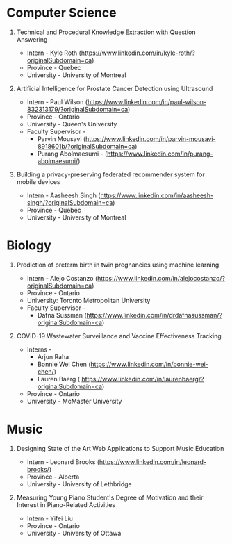 
# Computer Science

1.  Technical and Procedural Knowledge Extraction with Question Answering
	- Intern - Kyle Roth (https://www.linkedin.com/in/kyle-roth/?originalSubdomain=ca)
	- Province - Quebec
	- University - University of Montreal

2.  Artificial Intelligence for Prostate Cancer Detection using Ultrasound
	- Intern - Paul Wilson (https://www.linkedin.com/in/paul-wilson-832313179/?originalSubdomain=ca)
	- Province - Ontario
	- University - Queen's University
	- Faculty Supervisor -
		- Parvin Mousavi (https://www.linkedin.com/in/parvin-mousavi-8918601b/?originalSubdomain=ca)
		- Purang Abolmaesumi - (https://www.linkedin.com/in/purang-abolmaesumi/)

3.  Building a privacy-preserving federated recommender system for mobile devices
	- Intern - Aasheesh Singh (https://www.linkedin.com/in/aasheesh-singh/?originalSubdomain=ca)
	- Province - Quebec
	- University - University of Montreal 

# Biology 

1.  Prediction of preterm birth in twin pregnancies using machine learning
	- Intern - Alejo Costanzo (https://www.linkedin.com/in/alejocostanzo/?originalSubdomain=ca)
	- Province - Ontario
	- University: Toronto Metropolitan University
	- Faculty Supervisor -
		- Dafna Sussman (https://www.linkedin.com/in/drdafnasussman/?originalSubdomain=ca)

2.  COVID-19 Wastewater Surveillance and Vaccine Effectiveness Tracking
	- Interns - 
		- Arjun Raha
		- Bonnie Wei Chen (https://www.linkedin.com/in/bonnie-wei-chen/)
		- Lauren Baerg ( https://www.linkedin.com/in/laurenbaerg/?originalSubdomain=ca)
	- Province - Ontario
	- University - McMaster University

# Music

1.  Designing State of the Art Web Applications to Support Music Education
	- Intern - Leonard Brooks (https://www.linkedin.com/in/leonard-brooks/)
	- Province - Alberta
	- University - University of Lethbridge

2.  Measuring Young Piano Student's Degree of Motivation and their Interest in Piano-Related Activities
	- Intern - Yifei Liu
	- Province - Ontario
	- University - University of Ottawa